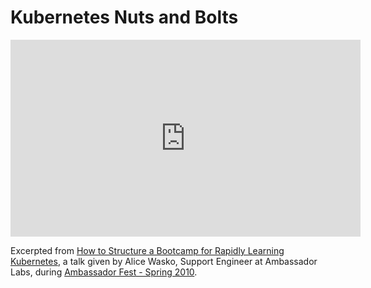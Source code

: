 # Kubernetes Nuts and Bolts

<iframe width="560" height="315" src="https://www.youtube.com/embed/dePoqgOT1ZQ" title="YouTube video player" frameborder="0" allow="accelerometer; autoplay; clipboard-write; encrypted-media; gyroscope; picture-in-picture" allowfullscreen></iframe>

Excerpted from [How to Structure a Bootcamp for Rapidly Learning Kubernetes](https://www.youtube.com/watch?v=7nBmHhNTDm8), a talk given by Alice Wasko, Support Engineer at Ambassador Labs, during [Ambassador Fest - Spring 2010](https://www.youtube.com/watch?v=79VWzqsZutQ&list=PLZWpj-1-nsqVP0FbG3a8Yr5bi-PXXFirH).